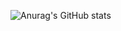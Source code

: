 ![Anurag's GitHub stats](https://github-readme-stats.vercel.app/api?username=YuDonghwan&show_icons=true&theme=radical)

